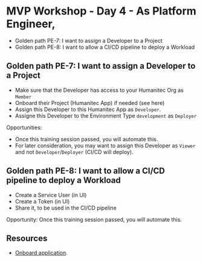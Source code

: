 # MVP Workshop - Day 4 - As Platform Engineer,

- Golden path PE-7: I want to assign a Developer to a Project
- Golden path PE-8: I want to allow a CI/CD pipeline to deploy a Workload

## Golden path PE-7: I want to assign a Developer to a Project

- Make sure that the Developer has access to your Humanitec Org as `Member`
- Onboard their Project (Humanitec App) if needed (see here)
- Assign this Developer to this Humanitec App as `Developer`.
- Assigne this Developer to the Environment Type `development` as `Deployer`

Opportunities:
- Once this training session passed, you will automate this.
- For later consideration, you may want to assign this Developer as `Viewer` and not `Developer`/`Deployer` (CI/CD will deploy).

## Golden path PE-8: I want to allow a CI/CD pipeline to deploy a Workload

- Create a Service User (in UI)
- Create a Token (in UI)
- Share it, to be used in the CI/CD pipeline

Opportunity: Once this training session passed, you will automate this.

## Resources

- [Onboard application](https://developer.humanitec.com/introduction/tutorials/tutorials-for-pes/onboard-an-application/).